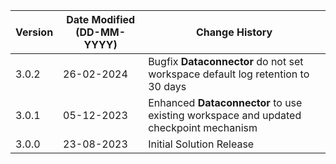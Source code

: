 | **Version** | **Date Modified (DD-MM-YYYY)** | **Change History**                          |
|-------------|--------------------------------|---------------------------------------------|
| 3.0.2       | 26-02-2024                     | Bugfix **Dataconnector** do not set workspace default log retention to 30 days |
| 3.0.1       | 05-12-2023                     | Enhanced **Dataconnector** to use existing workspace and updated checkpoint mechanism |
| 3.0.0       | 23-08-2023                     | Initial Solution Release                    |
